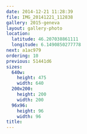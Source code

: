 ```yaml
---
date: 2014-12-21 11:28:39
file: IMG_20141221_112838
gallery: 2015-geneva
layout: gallery-photo
location:
  latitude: 46.207038861111
  longitude: 6.1490850277778
next: a1ac979
ordering: 10
previous: 51441d6
sizes:
  640w:
    height: 475
    width: 640
  200x200:
    height: 200
    width: 200
  96x96:
    height: 96
    width: 96
title: 
---
```

